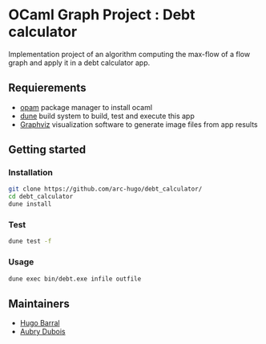 # OCaml Graph Project : Debt calculator

Implementation project of an algorithm computing the max-flow of a flow graph and apply it in a debt calculator app.

## Requierements
- [opam](https://opam.ocaml.org/) package manager to install ocaml
- [dune](https://dune.build/) build system to build, test and execute this app
- [Graphviz](https://graphviz.org/) visualization software to generate image files from app results

## Getting started
### Installation
```bash
git clone https://github.com/arc-hugo/debt_calculator/
cd debt_calculator
dune install
```
### Test
```bash
dune test -f
```
### Usage
```bash
dune exec bin/debt.exe infile outfile
```
## Maintainers
- [Hugo Barral](https://github.com/arc-hugo/)
- [Aubry Dubois](https://github.com/adubois31/) 
